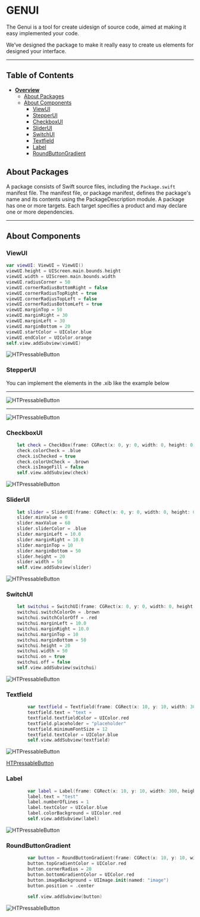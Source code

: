 # GENUI

The Genui is a tool for create uidesign of source code, aimed at making it easy implemented your code.

We’ve designed the package to make it really easy to create us elements for designed your interface.

***

## Table of Contents

* [**Overview**](README.md)
  * [About Packages](#about-packages)
  * [About Components](#about-components)
    * [ViewUI](#viewui)
    * [StepperUI](#stepperui)
    * [CheckboxUI](#checkboxui)
    * [SliderUI](#sliderui)
    * [SwitchUI](#switchui)
    * [Textfield](#textfield)
    * [Label](#label)
    * [RoundButtonGradient](#roundbuttongradient)

## About Packages

A package consists of Swift source files, including the `Package.swift` manifest file. The manifest file, or package manifest, defines the package's name and its contents using the PackageDescription module. A package has one or more targets. Each target specifies a product and may declare one or more dependencies.

***


## About Components


### ViewUI

```swift
var viewUI: ViewUI = ViewUI()
viewUI.height = UIScreen.main.bounds.height
viewUI.width = UIScreen.main.bounds.width
viewUI.radiusCorner = 50
viewUI.cornerRadiusBottomRight = false
viewUI.cornerRadiusTopRight = true
viewUI.cornerRadiusTopLeft = false
viewUI.cornerRadiusBottomLeft = true
viewUI.marginTop = 50
viewUI.marginRight = 30
viewUI.marginLeft = 30
viewUI.marginBottom = 20
viewUI.startColor = UIColor.blue
viewUI.endColor = UIColor.orange
self.view.addSubview(viewUI)
```

![HTPressableButton](https://github.com/risrael-1/Package_genui/blob/master/Sources/GENUI/ImagesDemo/exempleViewUI.png)


### StepperUI


You can implement the elements in the .xib like the example below

***

![HTPressableButton](https://github.com/risrael-1/Package_genui/blob/master/Sources/GENUI/ImagesDemo/exempleStepperUI.png)

***

![HTPressableButton](https://github.com/risrael-1/Package_genui/blob/master/Sources/GENUI/ImagesDemo/exempleStepperUI.gif)


### CheckboxUI

```swift
    let check = CheckBox(frame: CGRect(x: 0, y: 0, width: 0, height: 0))
    check.colorCheck = .blue
    check.isChecked = true
    check.colorUnCheck = .brown
    check.isImageFill = false
    self.view.addSubview(check)
```

![HTPressableButton](https://github.com/risrael-1/Package_genui/blob/master/Sources/GENUI/ImagesDemo/exempleCheckBoxUI.png)


### SliderUI

```swift
    let slider = SliderUI(frame: CGRect(x: 0, y: 0, width: 0, height: 0))
    slider.minValue = 0
    slider.maxValue = 60
    slider.sliderColor = .blue
    slider.marginLeft = 10.0
    slider.marginRight = 10.0
    slider.marginTop = 10
    slider.marginBottom = 50
    slider.height = 20
    slider.width = 50
    self.view.addSubview(slider)
```
![HTPressableButton](https://github.com/risrael-1/Package_genui/blob/master/Sources/GENUI/ImagesDemo/exempleSliderUI.png)


### SwitchUI

```swift
    let switchui = SwitchUI(frame: CGRect(x: 0, y: 0, width: 0, height: 0))
    switchui.switchColorOn = .brown
    switchui.switchColorOff = .red
    switchui.marginLeft = 10.0
    switchui.marginRight = 10.0
    switchui.marginTop = 10
    switchui.marginBottom = 50
    switchui.height = 20
    switchui.width = 50
    switchui.on = true
    switchui.off = false
    self.view.addSubview(switchui)
```

![HTPressableButton](https://github.com/risrael-1/Package_genui/blob/master/Sources/GENUI/ImagesDemo/exempleSwitchUI.png)

### Textfield

```swift
        var textfield = Textfield(frame: CGRect(x: 10, y: 10, width: 300, height: 400))
        textfield.text = "text »
        textfield.textfieldColor = UIColor.red
        textfield.placeholder = "placeholder"
        textfield.minimumFontSize = 12
        textfield.textColor = UIColor.blue
        self.view.addSubview(textfield)
```

![HTPressableButton](https://github.com/risrael-1/Package_genui/blob/master/Sources/GENUI/ImagesDemo/exempleTextfield.png)

[HTPressableButton](https://github.com/risrael-1/Package_genui/blob/master/Sources/GENUI/ImagesDemo/exempleTextfieldPlaceholder.png)


### Label

```swift
        var label = Label(frame: CGRect(x: 10, y: 10, width: 300, height: 400))
        label.text = "test"
        label.numberOfLines = 1
        label.textColor = UIColor.blue
        label.colorBackground = UIColor.red
        self.view.addSubview(label)
```

![HTPressableButton](https://github.com/risrael-1/Package_genui/blob/master/Sources/GENUI/ImagesDemo/exempleLabel.png)

### RoundButtonGradient

```swift
        var button = RoundButtonGradient(frame: CGRect(x: 10, y: 10, width: 300, height: 400))
        button.topGradientColor = UIColor.red
        button.cornerRadius = 20
        button.bottomGradientColor = UIColor.red
        button.imageBackground = UIImage.init(named: "image")
        button.position = .center
 
        self.view.addSubview(button)
```

![HTPressableButton](https://github.com/risrael-1/Package_genui/blob/master/Sources/GENUI/ImagesDemo/exempleRoundButtonGradient.png)
